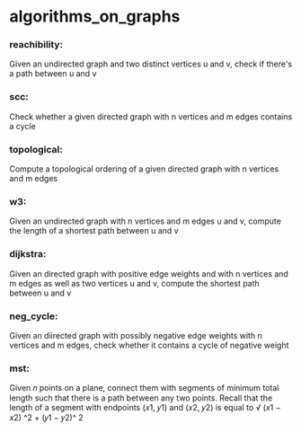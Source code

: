 # algorithms_on_graphs

### reachibility:
Given an undirected graph and two distinct vertices u and v, check if there's a path between u and v

### scc:
Check whether a given directed graph with n vertices and m edges contains a cycle

### topological:
Compute a topological ordering of a given directed graph with n vertices and m edges

### w3:
Given an undirected graph with n vertices and m edges u and v, compute the length of a shortest path between u and v

### dijkstra:
Given an directed graph with positive edge weights and with n vertices and m edges as well as two vertices u and v, compute the shortest path between u and v

### neg_cycle:
Given an diirected graph with possibly negative edge weights with n vertices and m edges, check whether it contains a cycle of negative weight

### mst:
Given 𝑛 points on a plane, connect them with segments of minimum total length such that there is a path between any two points. Recall that the length of a segment with endpoints (𝑥1, 𝑦1) and (𝑥2, 𝑦2) is equal to √︀ (𝑥1 − 𝑥2) ^2 + (𝑦1 − 𝑦2)^ 2
